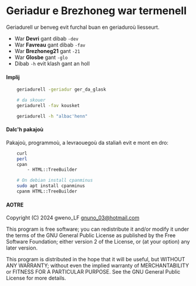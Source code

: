# Geriadur e Brezhoneg war termenell

Geriadurell ur benveg evit furchal buan en geriaduroù liesseurt.

- War **Devri** gant dibab `-dev`
- War **Favreau** gant dibab `-fav`
- War **Brezhoneg21** gant `-21`
- War **Glosbe** gant `-glo`
- Dibab `-h` evit klash gant an holl

#### Implij

```sh
    geriadurell -geriadur ger_da_glask
```

```sh
    # da skouer
    geriadurell -fav kousket

    geriadurell -h "albac'henn"
```

#### Dalc'h pakajoù

Pakajoù, programmoù, a levraouegoù da staliañ evit e mont en dro:

```sh
    curl
    perl
    cpan
        - HTML::TreeBuilder
```

```sh
    # On debian install cpanminus
    sudo apt install cpanminus
    cpanm HTML::TreeBuilder
```

#### AOTRE

Copyright (C) 2024 gweno_LF gnuno_03@hotmail.com  

This program is free software; you can redistribute it and/or
modify it under the terms of the GNU General Public License
as published by the Free Software Foundation; either version 2
of the License, or (at your option) any later version.

This program is distributed in the hope that it will be useful,
but WITHOUT ANY WARRANTY; without even the implied warranty of
MERCHANTABILITY or FITNESS FOR A PARTICULAR PURPOSE.  See the
GNU General Public License for more details.
